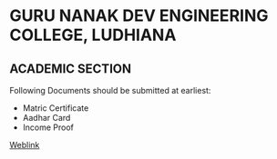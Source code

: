 # GURU NANAK DEV ENGINEERING COLLEGE, LUDHIANA
## ACADEMIC SECTION

Following Documents should be submitted at earliest:
- Matric Certificate
- Aadhar Card
- Income Proof

[Weblink](http://gdy.club/t5)
